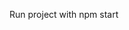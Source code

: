 Run project with npm start

<!-- Default React README.md
	# Getting Started with Create React App

	This project was bootstrapped with [Create React App](https://github.com/facebook/create-react-app).

	## Available Scripts

	In the project directory, you can run:

	### `npm start`

	Runs the app in the development mode.\
	Open [http://localhost:3000](http://localhost:3000) to view it in your browser.

	The page will reload when you make changes.\
	You may also see any lint errors in the console.

	### `npm test`

	Launches the test runner in the interactive watch mode.\
	See the section about [running tests](https://facebook.github.io/create-react-app/docs/running-tests) for more information.

	### `npm run build`

	Builds the app for production to the `build` folder.\
	It correctly bundles React in production mode and optimizes the build for the best performance.

	The build is minified and the filenames include the hashes.\
	Your app is ready to be deployed!

	See the section about [deployment](https://facebook.github.io/create-react-app/docs/deployment) for more information.

	### `npm run eject`

	**Note: this is a one-way operation. Once you `eject`, you can't go back!**

	If you aren't satisfied with the build tool and configuration choices, you can `eject` at any time. This command will remove the single build dependency from your project.

	Instead, it will copy all the configuration files and the transitive dependencies (webpack, Babel, ESLint, etc) right into your project so you have full control over them. All of the commands except `eject` will still work, but they will point to the copied scripts so you can tweak them. At this point you're on your own.

	You don't have to ever use `eject`. The curated feature set is suitable for small and middle deployments, and you shouldn't feel obligated to use this feature. However we understand that this tool wouldn't be useful if you couldn't customize it when you are ready for it.

	## Learn More

	You can learn more in the [Create React App documentation](https://facebook.github.io/create-react-app/docs/getting-started).

	To learn React, check out the [React documentation](https://reactjs.org/).

	### Code Splitting

	This section has moved here: [https://facebook.github.io/create-react-app/docs/code-splitting](https://facebook.github.io/create-react-app/docs/code-splitting)

	### Analyzing the Bundle Size

	This section has moved here: [https://facebook.github.io/create-react-app/docs/analyzing-the-bundle-size](https://facebook.github.io/create-react-app/docs/analyzing-the-bundle-size)

	### Making a Progressive Web App

	This section has moved here: [https://facebook.github.io/create-react-app/docs/making-a-progressive-web-app](https://facebook.github.io/create-react-app/docs/making-a-progressive-web-app)

	### Advanced Configuration

	This section has moved here: [https://facebook.github.io/create-react-app/docs/advanced-configuration](https://facebook.github.io/create-react-app/docs/advanced-configuration)

	### Deployment

	This section has moved here: [https://facebook.github.io/create-react-app/docs/deployment](https://facebook.github.io/create-react-app/docs/deployment)

	### `npm run build` fails to minify

	This section has moved here: [https://facebook.github.io/create-react-app/docs/troubleshooting#npm-run-build-fails-to-minify](https://facebook.github.io/create-react-app/docs/troubleshooting#npm-run-build-fails-to-minify) -->